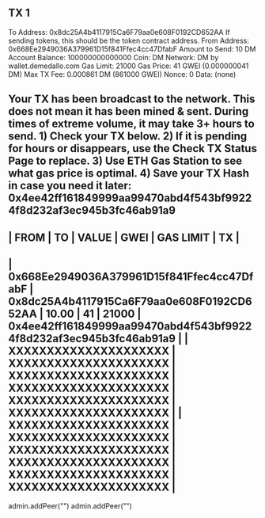 TX 1
---------------------
To Address:	0x8dc25A4b4117915Ca6F79aa0e608F0192CD652AA 
If sending tokens, this should be the token contract address.
From Address:	0x668Ee2949036A379961D15f841Ffec4cc47DfabF
Amount to Send:	10 DM
Account Balance:	100000000000000
Coin:	DM
Network:	DM by wallet.demedallo.com
Gas Limit:	21000
Gas Price:	41 GWEI (0.000000041 DM)
Max TX Fee:	0.000861 DM (861000 GWEI)
Nonce:	0
Data:
(none)

Your TX has been broadcast to the network. This does not mean it has been mined & sent. During times of extreme volume, it may take 3+ hours to send. 1) Check your TX below. 2) If it is pending for hours or disappears, use the Check TX Status Page to replace. 3) Use ETH Gas Station to see what gas price is optimal. 4) Save your TX Hash in case you need it later: 0x4ee42ff161849999aa99470abd4f543bf99224f8d232af3ec945b3fc46ab91a9
-----------------


|        FROM        |        TO        |        VALUE        |        GWEI         |        GAS  LIMIT        |        TX        |
-----------------------------------------------------------------------------------------------------------------------------------
| 0x668Ee2949036A379961D15f841Ffec4cc47DfabF | 0x8dc25A4b4117915Ca6F79aa0e608F0192CD652AA | 10.00 | 41 | 21000 | 0x4ee42ff161849999aa99470abd4f543bf99224f8d232af3ec945b3fc46ab91a9 |
| XXXXXXXXXXXXXXXXXXXXX | XXXXXXXXXXXXXXXXXXXXX | XXXXXXXXXXXXXXXXXXXXX | XXXXXXXXXXXXXXXXXXXXX | XXXXXXXXXXXXXXXXXXXXX | XXXXXXXXXXXXXXXXXXXXX |
| XXXXXXXXXXXXXXXXXXXXX | XXXXXXXXXXXXXXXXXXXXX | XXXXXXXXXXXXXXXXXXXXX | XXXXXXXXXXXXXXXXXXXXX | XXXXXXXXXXXXXXXXXXXXX | XXXXXXXXXXXXXXXXXXXXX |
-----------------------------------------------------------------------------------------------------------------------------------


admin.addPeer("")
admin.addPeer("")
